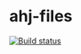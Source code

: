 # ahj-files
[![Build status](https://ci.appveyor.com/api/projects/status/lgh4hub95ycqsw4t?svg=true)](https://ci.appveyor.com/project/ISeliukov/ahj-files)

